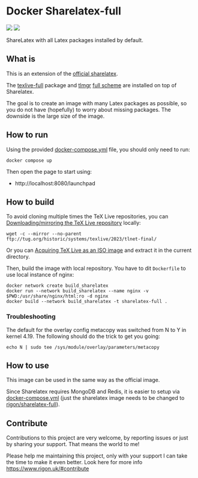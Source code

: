 # Docker Sharelatex-full

[![](https://images.microbadger.com/badges/image/rigon/sharelatex-full.svg)](https://microbadger.com/images/rigon/sharelatex-full "Get your own image badge on microbadger.com") [![](https://images.microbadger.com/badges/version/rigon/sharelatex-full.svg)](https://microbadger.com/images/rigon/sharelatex-full "Get your own version badge on microbadger.com")

ShareLatex with all Latex packages installed by default.


## What is

This is an extension of the [official sharelatex](https://hub.docker.com/r/sharelatex/sharelatex/).

The [texlive-full](https://packages.ubuntu.com/search?keywords=texlive-full&searchon=names) package and [tlmgr](https://www.tug.org/texlive/tlmgr.html) [full scheme](https://tex.stackexchange.com/questions/234749/downloading-every-package-with-tex-live) are installed on top of Sharelatex.

The goal is to create an image with many Latex packages as possible, so you do not have (hopefully) to worry about missing packages. The downside is the large size of the image.

## How to run

Using the provided [docker-compose.yml](https://github.com/rigon/docker-sharelatex-full/blob/master/docker-compose.yml) file, you should only need to run:

    docker compose up

Then open the page to start using:

 - http://localhost:8080/launchpad

## How to build

To avoid cloning multiple times the TeX Live repositories, you can [Downloading/mirroring the TeX Live repository](https://www.tug.org/texlive/acquire-mirror.html) locally:

    wget -c --mirror --no-parent ftp://tug.org/historic/systems/texlive/2023/tlnet-final/

Or you can [Acquiring TeX Live as an ISO image](https://tug.org/texlive/acquire-iso.html) and extract it in the current directory.

Then, build the image with local repository. You have to dit `Dockerfile` to use local instance of nginx:

    docker network create build_sharelatex
    docker run --network build_sharelatex --name nginx -v $PWD:/usr/share/nginx/html:ro -d nginx
    docker build --network build_sharelatex -t sharelatex-full .

### Troubleshooting

The default for the overlay config metacopy was switched from N to Y in kernel 4.19. The following should do the trick to get you going:

    echo N | sudo tee /sys/module/overlay/parameters/metacopy

## How to use

This image can be used in the same way as the official image.

Since Sharelatex requires MongoDB and Redis, it is easier to setup via [docker-compose.yml](https://github.com/rigon/docker-sharelatex-full/blob/master/docker-compose.yml)
(just the sharelatex image needs to be changed to [rigon/sharelatex-full](https://hub.docker.com/r/rigon/sharelatex-full/)).

## Contribute

Contributions to this project are very welcome, by reporting issues or just by sharing your support. That means the world to me!

Please help me maintaining this project, only with your support I can take the time to make it even better. Look here for more info https://www.rigon.uk/#contribute